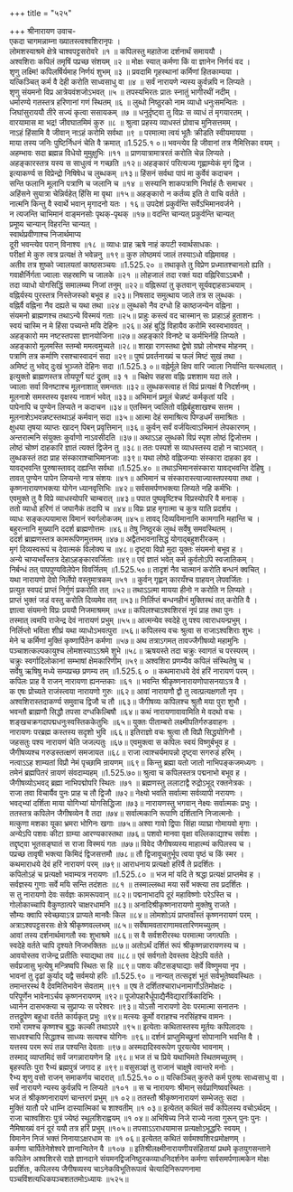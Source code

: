 +++
title = "५२५"

+++
श्रीनारायण उवाच-  
एकदा चागमन्नाम्ना ख्यातस्त्वश्वशिरानृपः ।  
लोमशस्याश्रमे क्षेत्रे चाश्वपट्टसरोवरे ॥१ ॥
कपिलस्तु महातेजा दर्शनार्थं समाययौ ।  
अश्वशिराः कपिलं तमृषिं पप्रच्छ संशयम् ॥२ ॥
मोक्षः स्यात् कर्मणा किं वा ज्ञानेन निर्णयं वद ।  
शृणु लक्ष्मि! कपिलर्षिर्यमाह निर्णयं शुभम् ॥३ ॥
प्रवदामि गृहस्थानां कर्मिणां हितकाम्यया ।  
यत्किञ्चित् कर्म वै देही करोति साध्वसाधु वा ॥४ ॥
सर्वं नारायणे न्यस्य कुर्वन्नपि न लिप्यते ।  
शृणु संयमनो विप्र आत्रेयवंशजोऽभवत् ॥५ ॥
तपस्यभिरतः प्रातः स्नातुं भागीरथीं नदीम् ।  
धर्मारण्ये गतस्तत्र हरिणानां गणं स्थितम् ॥६ ॥
लुब्धो निष्ठुरको नाम व्याधो धनुःसमन्वितः ।  
जिघांसुराययौ तीरे सज्यं कृत्वा ससायकम् ॥७ ॥
धनुर्दृष्ट्वा तु विप्रः स व्याधं तं मृगयारतम् ।  
वारयामास मा भद्र! जीवघातमिमं कुरु ॥८ ॥
श्रुत्वा प्रहस्य व्याधस्तं प्रोवाच मुनिसत्तमम् ।  
नाऽहं हिंसामि वै जीवान् नाऽहं करोमि सर्वथा ॥९ ॥
परमात्मा त्वयं भूतैः क्रीडति स्वीयमायया ।  
माया तस्य जनिः पुष्टिर्निधनं चेति वै क्रमात् ॥1.525.१ ०॥
भवन्त्येव हि जीवानां तत्र नैमित्तिका वयम् ।  
अहम्भावः सदा ब्रह्मन्न विधेयो मुमुक्षुभिः ॥११ ॥
प्राणयात्रामात्ररतं करोति चेन्न लिप्यते ।  
अहङ्कारस्तत्र यस्य स साधुत्वं न गच्छति ॥१२॥
अहङ्कारं परित्यज्य गृह्णाम्येकं मृगं द्विज ।  
इत्याकर्ण्य स विप्रेन्द्रो निषिषेध च लुब्धकम् ॥१३॥
हिंसनं सर्वथा पापं मा कुर्वेवं कदाचन ।  
सन्ति फलानि मूलानि पत्राणि च जलानि च ॥१४ ॥
सस्यानि शाकपत्राणि निर्वाहं तैः समाचर ।  
अहिंसने सुयात्रा चेन्निर्वहेत् हिंसि मा वृथा ॥१५॥
अहङ्कारो न कर्तव्य इति ते वाचि वर्तते ।  
नात्मनि किन्तु वै स्वार्थे भवान् मृगादनो यतः । १६॥
उपदेशं प्रकुर्वन्ति सर्वेऽभिमानवर्जने ।  
न त्यजन्ति चाभिमानं वाङ्मनसोः पृथक्-पृथक् ॥१७॥
वदन्ति चान्यत् प्रकुर्वन्ति चान्यत्  
प्रमूष्य चान्यान् विहरन्ति चान्यत् ।  
स्वार्थप्रवीणाश्च निजार्थमाप्य  
दूरी भवन्त्येव परान् विनाश्य ॥१८ ॥
व्याधः प्राह ऋषे नाहं कपटी स्वार्थसाधकः ।  
परीक्षां मे कुरु त्वत्र प्रत्यक्षं ते भवेन्ननु ॥१९॥
कुरु लोष्ठमयं जालं तस्याऽधो वह्निमावह ।  
अतीव तत्र शुष्को ज्वालयतां काष्ठसञ्चयः ॥1.525.२० ॥
तथाकृते तु विप्रेण प्रध्मातश्चानलो ह्यति ।  
गवाक्षैर्निर्गता ज्वालाः सहस्राणि च जालके ॥२१ ॥
लोहजालं तदा रक्तं यदा वह्निरिवाऽऽबभौ ।  
तदा व्याधो योगसिद्धिं समालम्ब्य निजां तनुम् ॥२२॥
वह्निरूपां तु कृतवान् सूर्यवद्दाहसञ्चयाम् ।  
वह्निर्यस्य पुरस्तत्र निस्तेजस्को बभूव ह ॥२३॥
निषसाद समुत्थाय जाले तत्र स लुब्धकः ।  
वह्निर्वै वह्निना नैव दह्यते च यथा तथा ॥२४॥
लुब्धको नैव दग्धो हि काष्ठजन्येन वह्निना ।  
संयमनो ब्राह्मणश्च तथाऽन्ये विस्मयं गताः ॥२५॥
प्राहुः कस्त्वं वद चास्मान् सः प्राहाऽहं हुताशनः ।  
स्वयं चास्मि न मे हिंसा पच्यन्ते मयि देहिनः ॥२६॥
अहं बुद्धिं विहायैव करोमि स्वस्वभाववत् ।  
अहङ्कारो मम नष्टस्तपसा ज्ञानयोजिना ॥२७॥
अहङ्कारे विनष्टे च कर्मभिर्नहि लिप्यते ।  
अहङ्कारो मूलमस्ति स्तम्बो ममत्वमुच्यते ॥२८॥
शाखा रागस्तथा द्वेषो ग्रघ्रो लोभश्च मोहनम् ।  
पत्राणि तत्र कर्माणि रसश्चास्वादनं सदा ॥२९॥
पुष्पं प्रवर्तनाख्यं च फलं मिष्टं सुखं तथा ।  
अमिष्टं तु भवेद् दुःखं भुञ्जते देहिनः सदा ॥1.525.३ ०॥
वह्नेर्मूले क्षिप वारि ज्वाला निर्यान्ति यत्स्थलात् ।  
इत्युक्तो ब्राह्मणस्तत्र तोयपूर्णं घटं द्रुतम् ॥३ १ ॥
चिक्षेप सहसा वह्निः प्रशशाम यदा तले ।  
ज्वालाः सर्वा विनष्टाश्च मूलनाशात् समन्ततः ॥३२॥
लुब्धकस्त्वाह तं विप्रं प्रत्यक्षं वै निदर्शनम् ।  
मूलनाशे समस्तस्य वृक्षस्य नाशनं भवेत् ॥३३॥
अभिमानं प्रमूलं चेन्नष्टं कर्मकृतां यदि ।  
पापेनापि च पुण्येन लिप्यते न कदाचन ॥३४॥
एतस्मिन् ज्वलितो वह्निर्बहुशाखश्च सत्तम ।  
मूलनाशेऽभवन्नष्टस्तथाऽहं कर्मवान् सदा ॥३५॥
आत्मा देहं समाश्रित्य पिण्डधर्मं समाश्रितः ।  
क्षुधया तृषया व्याप्तः खादन् पिबन् प्रवृत्तिमान् ॥३६॥
कुर्वन् सर्वं वर्जयित्वाऽभिमानं लेपकारणम् ।  
अन्तरात्मनि संयुक्तः कुर्वाणो नाऽवसीदति ॥३७॥
अथाऽऽह लुब्धको विप्रं स्पृश लोष्ठं द्विजोत्तम ।  
लोष्ठं चोष्णं दाहकारि ज्ञातं त्यक्तं द्विजेन तु ॥३८॥
ततः पस्पर्श स व्याधस्तस्य दाहो न चाऽभवत् ।  
लुब्धकस्तं तदा प्राह संस्काराश्चाभिमानजाः ॥३९॥
यथा लोष्ठे वह्निजन्याः संस्कारा दाहका इव ।  
यावद्भवन्ति पुरुषास्तावद् दह्यन्ति सर्वथा ॥1.525.४० ॥
तथाऽभिमानसंस्कारा यावद्भवन्ति देहिषु ।  
तावत् पुण्येन पापेन लिप्यन्ते नात्र संशयः ॥४१॥
अभिमानं च संस्कारास्त्याज्यास्तपस्यया तथा ।  
कृष्णनारायणभक्त्या योगेन ध्यानवृत्तिभिः ॥४२॥
सर्वसमर्पणभक्त्या लिप्यते नहि कर्मभिः ।  
एवमुक्ते तु वै विप्रे व्याधस्योपरि चाम्बरात् ॥४३॥
पपात पुष्पवृष्टिश्च विप्रस्योपरि वै मनाक् ।  
ततो व्याधो हरिणं तं जघानैकं तदापि च ॥४४॥
विप्रः प्राह मृगात्मा च कुत्र याति प्रदर्शय ।  
व्याधः सङ्कल्पयामास विमानं स्वर्गलोकजम् ॥४५॥
तावद् दिव्यविमानानि कामगानि महान्ति च ।  
बहुरत्नानि मुख्यानि ददर्श ब्राह्मणोत्तमः ॥४६॥
तेषु निष्ठुरकं लुब्धं सर्वेषु समवस्थितम् ।  
ददर्श ब्राह्मणस्तत्र कामरूपिणमुत्तमम् ॥४७॥
अद्वैतभावनासिद्धं योगाद्बहुशरीरकम् ।  
मृगं दिव्यस्वरूपं च देवात्मकं विलोक्य च ॥४८॥
दृष्ट्वा विप्रो मुदा युक्तः संयमनो बभूव ह ।  
अन्ये चाप्यभवँस्तत्र देहाऽहङ्कारवर्जिताः ॥४९॥
एवं ज्ञातं भवेत् कर्म कुर्वतोऽपि स्वजातिकम् ।  
निर्बन्धं तत् पापपुण्यविलेपेन विवर्जितम् ॥1.525.५०॥
तादृशं नैव चात्मानं करोति बन्धनं क्वचित् ।  
यथा नारायणो देवो निर्लेपो वस्तुमात्रकम् ॥५१ ॥
कुर्वन् गृह्णन् कारयँश्च ग्राहयन् लेपवर्जितः ।  
प्रत्युत स्वपदं प्राप्तं निर्गुणं प्रकरोति तत् ॥५२॥
तथाऽऽत्मा मायया हीनो न करोति न लिप्यते ।  
प्राप्तं भुक्तं जडं वस्तु करोति दिव्यमेव तत् ॥५३॥
निर्लिप्तं बन्धनहीनं मुक्तिस्थं तत् करोति वै ।  
ज्ञात्वा संयमनो विप्रः प्रययौ निजमाश्रमम् ॥५४॥
कपिलश्चाऽश्वशिरसं नृपं प्राह तथा पुनः ।  
तस्मात् त्वमपि राजेन्द्र देवं नारायणं प्रभुम् ॥५५॥
आत्मन्येव स्वदेहे तु पश्य त्वाराधयन्प्रभुम् ।  
निर्लिप्तो भविता शीघ्रं यथा व्याधोऽभवत्पुरा ॥५६॥
कपिलस्य वचः श्रुत्वा स राजाऽश्वशिराः शुभः ।  
मेने च कर्मिणां मुक्तिं कृष्णार्पितेन कर्मणा ॥५७॥
अथ तत्राऽगमत् तावज्जैगीषव्यो महामुनिः ।  
पञ्चाशत्कल्पकायुश्च लोमशस्याऽऽश्रमे शुभे ॥५८॥
ऋषयस्ते तदा चक्रुः स्वागतं च परस्परम् ।  
चक्रुः स्वर्गादिलोकानां सम्भाषां क्षेमकारिणीम् ॥५९॥
अश्वशिरा प्रणम्यैव कपिलं संस्थितेषु च ।  
सर्वेषु ऋषिषु मध्ये सम्पप्रच्छ प्रणम्य तम् ॥1.525.६ ० ॥
कथमाराधये देवं हरिं नारायणं परम् ।  
कपिलः प्राह वै राजन् नारायणा ह्यनन्तकाः ॥६१ ॥
भवन्ति श्रीकृष्णनारायणोपासनयाऽत्र वै ।  
क एषः प्रोच्यते राजंस्त्वया नारायणो गुरुः ॥६२॥
आवां नारायणौ द्वौ तु त्वत्प्रत्यक्षगतौ नृप ।  
अश्वशिरास्तदाकर्ण्य समुवाच द्विजौ च तौ ॥६३॥
जैगीषव्यः कपिलश्च श्रुतौ मया पुरा शुभौ ।  
भवन्तौ ब्राह्मणौ सिद्धौ तपसा दग्धकिल्बिषौ ॥६४॥
कथं नारायणावावामिति मे वदथो वचः ।  
शङ्खचक्रगदापद्मधनुःस्वस्तिककेतुभिः ॥६५॥
युक्तः पीताम्बरो लक्ष्मीपतिर्गरुडवाहनः ।  
नारायणः परब्रह्म कस्तस्य सदृशो भुवि ॥६६॥
इतिराज्ञो वचः श्रुत्वा तौ विप्रौ सिद्धयोगिनौ ।  
जहसतुः पश्य नारायणं चेति जजल्पतुः ॥६७॥
एवमुक्त्वा स कपिलः स्वयं विष्णुर्बभूव ह ।  
जैगीषव्यश्च गरुडस्तत्क्षणं समजायत ॥६८॥
राजा त्वाश्चर्यमापन्नो दृष्ट्वा सगरुडं हरिम् ।  
नत्वाऽऽह शाम्यतां विप्रौ नेमं पृच्छामि न्रायणम् ॥६९॥
किन्तु ब्रह्मा यतो जातो नाभिपङ्कजमध्यगः ।  
तमेनं ब्रह्मपितरं न्रायणं संवदाम्यहम् ॥1.525.७०॥
श्रुत्वा च कपिलस्तत्र पद्मनाभो बभूव ह ।  
जैगीषव्योऽभवद् ब्रह्मा नाभिपद्मोपरि स्थितः ॥७१ ॥
ब्रह्मणस्तु ललाटाद्वै रुद्रोऽभूद् रक्तनेत्रकः ।  
राजा तवा विचार्यैव पुनः प्राह च तौ द्विजौ ॥७२॥
नेक्ष्यो भवति सर्वात्मा सर्वव्यापी नरायणः ।  
भवद्भ्यां दर्शिता माया योगिभ्यां योगसिद्धिजा ॥७३॥
नारायणस्तु भगवान् नेक्ष्यः सर्वात्मकः प्रभुः ।  
ततस्तत्र कपिलेन जैगीषव्येन वै तदा ॥७४॥
सर्वात्मकानि रूपाणि दर्शितानि निजात्मनोः ।  
मत्कुणा मशका यूका भ्रमरा भोगिनः खगाः ॥७५॥
अश्वा गावो द्विपाः सिंहा व्याघ्रा गोमायवो मृगाः ।  
अन्येऽपि पशवः कीटा ग्राम्या आरण्यकास्तथा ॥७६॥
पशवो मानवा वृक्षा वल्लिकाद्याश्च सर्वशः ।  
तद्दृष्ट्वा भूतसङ्घातं स राजा विस्मयं गतः ॥७७॥
विवेद जैगीषव्यस्य माहात्म्यं कपिलस्य च ।  
पप्रच्छ तावृषी भक्त्या किमिदं द्विजसत्तमौ ॥७८॥
तौ द्विजावूचतुर्भूप त्वया पृष्ठं च किं स्मर ।  
कथमाराधये देवं हरिं नारायणं परम् ॥७९॥
आराधनाय प्रत्यक्षो हरिर्वै ते प्रदर्शितः ।  
कपिलोऽहं च प्रत्यक्षो भवाम्यत्र नरायणः ॥1.525.८० ॥
भज मां यदि ते श्रद्धा प्रत्यक्षं प्राप्तमेव ह ।  
सर्वज्ञस्य गुणाः सर्वे मयि सन्ति तदंशतः ॥८१ ॥
तस्माल्लब्धा मया सर्वे भक्त्या तव प्रदर्शितः ।  
स तु नारायणो देवः सर्वज्ञः कामरूपवान् ॥८२॥
पद्मनाभादपि दूरं महाविष्णोः परेऽस्ति च ।  
गोलोकाच्चापि वैकुण्ठात्परे चाक्षरधामनि ॥८३॥
अनादिश्रीकृष्णनारायणो मुक्तेषु राजते ।  
सौम्यः क्वापि स्वेच्छयाऽत्र प्राप्यते मानवैः किल ॥८४॥
लोमशोऽयं प्राप्तवाँस्तं कृष्णनरायणं परम् ।  
अत्राऽश्वपट्टसरसः क्षेत्रे श्रीकृष्णवल्लभम् ॥८५॥
सर्वेषामवताराणामवतारिणमच्युतम् ।  
आवां तस्य दर्शनार्थमागतौ स्वः शुभाश्रमे ॥८६॥
स वै सर्वशरीरस्थः परमात्मा जगत्पतिः ।  
स्वदेहे वर्तते चापि दृश्यते निजभक्तितः ॥८७॥
अतोऽर्थं दर्शितं रूपं श्रीकृष्णन्नारायणस्य च ।  
आवयोस्तव राजेन्द्र प्रतीतिः स्याद्यथा तव ॥८८॥
एवं सर्वगतो देवस्तव देहेऽपि वर्तते ।  
सर्वप्रजासु भृत्येषु मन्त्रिष्वपि स्थितः स हि ॥८९॥
पशवः कीटसङ्घाद्याः सर्वे विष्णुमया नृप ।  
भावनां तु दृढां कुर्याद् यद्वै सर्वमयो हरिः ॥1.525.९० ॥
नान्यत् तत्सदृशं भूतं सर्वभूतेष्ववस्थितः ।  
तमान्तरस्थं वै देवमितिभावेन सेवताम् ॥९१ ॥
एष ते दर्शितश्चाराधनामार्गोऽतिमोक्षदः ।  
परिपूर्णेन भावेनाऽर्चय कृष्णनरायणम् ॥९२॥
पूजोपहारैर्धूपाद्यैर्नैवेद्यारार्त्रिकादिभिः ।  
ध्यानेन दासभक्त्या च सुप्राप्यः स परेश्वरः ॥९३॥
योऽसौ नारायणो देवः परमात्मा सनातनः ।  
तत्तद्रूपेण बहुधा वर्तते कार्यकृत् प्रभुः ॥९४॥
मत्स्यः कूर्मो वराहश्च नरसिंहश्च वामनः ।  
रामो रामश्च कृष्णश्च बुद्धः कल्की तथाऽपरे ॥९५॥
इत्येताः कथितास्तस्य मूर्तयः कपिलादयः ।  
साधवश्चापि सिद्धाश्च साध्व्यः सत्यश्च योगिनः ॥९६॥
दर्शनं प्राप्तुमिच्छूनां सोपानानि भवन्ति वै ।  
यत्तस्य परम रूपं तन्न पश्यन्ति देवताः ॥९७॥
अस्मदादिस्वरूपेण पूरयत्येव भावनाम् ।  
तस्माद् व्याप्तमिदं सर्वं जगन्नारायणेन हि ॥९८॥
भज तं च प्रिये यथाभिमते स्थितमच्युतम् ।  
बृहस्पतिः पुरा रैभ्यं ब्रह्मपुत्रं जगाद ह ॥९९॥
वसुसञ्ज्ञं तु राजानं चाक्षुषे त्वान्तरे मनोः ।  
रैभ्य शृणु वसो राजन् समाकर्णय चादरात् ॥1.525.१० ०॥
यत्किञ्चित् कुरुते कर्म पुरुषः साध्वसाधु वा ।  
सर्वं नारायणे न्यस्य कुर्वन्नपि न लिप्यते ॥१०१ ॥
स च नारायणः श्रीमान् सर्वप्राणिष्ववस्थितः ।  
भज तं श्रीकृष्णनारायणं चान्तरगं प्रभुम् ॥१ ०२॥
ततस्तौ श्रीकृष्णनारायणं सम्भेजतुः सदा ।  
मुक्तिं यातौ परे धाम्नि दास्यात्मिकां च शाश्वतीम् ॥१ ०३॥
इत्येतत् कथितं सर्वं कपिलस्य वचोऽर्थदम् ।  
राजा चाश्वशिराः पुत्रं ज्येष्ठं स्थूलशिराह्वयम् ॥१ ०४॥
अभिषिच्य निजे राज्ये नत्वा गुरून् पुनः पुनः ।  
नैमिषाख्यं वनं दूरं ययौ तत्र हरिं प्रभुम् ॥१०५॥
तपसाऽऽराधयामास प्रत्यक्षोऽभूद्धरिः स्वयम् ।  
विमानेन निजं भक्तं निनायाऽक्षरधाम सः ॥१ ०६॥
इत्येतत् कथितं सर्वमश्वशिरःप्रमोक्षणम् ।  
कर्मणा चार्पितेनेशेश्वरे ज्ञानान्वितेन वै ॥१०७ ॥
इतिश्रीलक्ष्मीनारायणीयसंहितायां प्रथमे कृतयुगसन्ताने कपिलेन अश्वशिरसे राज्ञे ज्ञानदाने संयमनद्विजनिष्ठुरकव्याधनिदर्शनेन कर्मणा सर्वसमर्पणात्मकेन मोक्षः प्रदर्शितः, कपिलस्य जैगीषव्यस्य चाऽनेकविभूतिरूपत्वं चेत्यादिनिरूपणनामा पञ्चविंशत्यधिकपञ्चशततमोऽध्यायः ॥५२५॥
    
